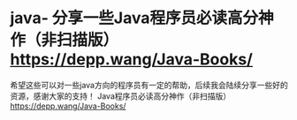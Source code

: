 # java-  分享一些Java程序员必读高分神作（非扫描版） https://depp.wang/Java-Books/
希望这些可以对一些java方向的程序员有一定的帮助，后续我会陆续分享一些好的资源，感谢大家的支持！
Java程序员必读高分神作（非扫描版） https://depp.wang/Java-Books/

